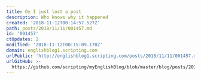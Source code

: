 ```yaml
---
title: Oy I just lost a post
description: Who knows why it happened
created: '2018-11-12T00:14:57.527Z'
path: posts/2018/11/11/001457.md
id: '001457'
ctUpdates: 2
modified: '2018-11-12T00:15:09.170Z'
domain: englishblog1.scripting.com
urlPublic: 'http://englishblog1.scripting.com/posts/2018/11/11/001457.md'
urlGitHub: >-
  https://github.com/scripting/myEnglishBlog/blob/master/blog/posts/2018/11/11/001457.md
---
```

